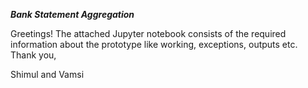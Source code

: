 *********Bank Statement Aggregation*********

Greetings!
The attached Jupyter notebook consists of the required information about the prototype like working, exceptions, outputs etc. 
Thank you,

Shimul and Vamsi 

